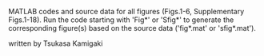 MATLAB codes and source data for all figures (Figs.1-6, Supplementary Figs.1-18).
Run the code starting with 'Fig*' or 'Sfig*' to generate the corresponding figure(s) based on the source data ('fig*.mat' or 'sfig*.mat').

written by Tsukasa Kamigaki

